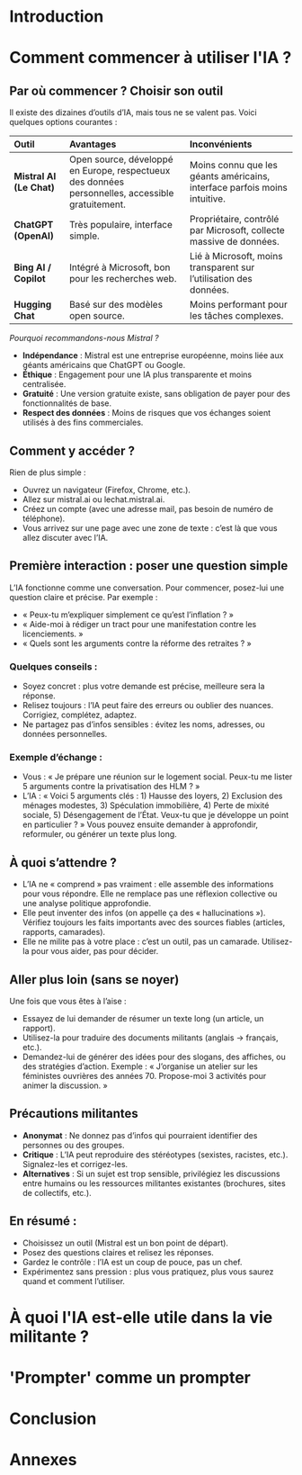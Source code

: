 # Introduction

# Comment commencer à utiliser l'IA ?

## Par où commencer ? Choisir son outil

Il existe des dizaines d’outils d’IA, mais tous ne se valent pas. Voici quelques options courantes :

| Outil | Avantages | Inconvénients |
| :---- | :-------- | :------------ |
| **Mistral AI (Le Chat)** | Open source, développé en Europe, respectueux des données personnelles, accessible gratuitement. | Moins connu que les géants américains, interface parfois moins intuitive. |
| **ChatGPT (OpenAI)** | Très populaire, interface simple. | Propriétaire, contrôlé par Microsoft, collecte massive de données. |
| **Bing AI / Copilot** | Intégré à Microsoft, bon pour les recherches web. | Lié à Microsoft, moins transparent sur l’utilisation des données. |
| **Hugging Chat** | Basé sur des modèles open source. | Moins performant pour les tâches complexes. |

*Pourquoi recommandons-nous Mistral ?*
- **Indépendance** : Mistral est une entreprise européenne, moins liée aux géants américains que ChatGPT ou Google.
- **Éthique** : Engagement pour une IA plus transparente et moins centralisée.
- **Gratuité** : Une version gratuite existe, sans obligation de payer pour des fonctionnalités de base.
- **Respect des données** : Moins de risques que vos échanges soient utilisés à des fins commerciales.

## Comment y accéder ?

Rien de plus simple :
- Ouvrez un navigateur (Firefox, Chrome, etc.).
- Allez sur mistral.ai ou lechat.mistral.ai.
- Créez un compte (avec une adresse mail, pas besoin de numéro de téléphone).
- Vous arrivez sur une page avec une zone de texte : c’est là que vous allez discuter avec l’IA.

## Première interaction : poser une question simple

L’IA fonctionne comme une conversation. Pour commencer, posez-lui une question claire et précise. Par exemple :
- « Peux-tu m’expliquer simplement ce qu’est l’inflation ? »
- « Aide-moi à rédiger un tract pour une manifestation contre les licenciements. »
- « Quels sont les arguments contre la réforme des retraites ? »

### Quelques conseils :
- Soyez concret : plus votre demande est précise, meilleure sera la réponse.
- Relisez toujours : l’IA peut faire des erreurs ou oublier des nuances. Corrigiez, complétez, adaptez.
- Ne partagez pas d’infos sensibles : évitez les noms, adresses, ou données personnelles.

### Exemple d’échange :
- Vous : « Je prépare une réunion sur le logement social. Peux-tu me lister 5 arguments contre la privatisation des HLM ? »
- L’IA : « Voici 5 arguments clés : 1) Hausse des loyers, 2) Exclusion des ménages modestes, 3) Spéculation immobilière, 4) Perte de mixité sociale, 5) Désengagement de l’État. Veux-tu que je développe un point en particulier ? »
Vous pouvez ensuite demander à approfondir, reformuler, ou générer un texte plus long.

## À quoi s’attendre ?

- L’IA ne « comprend » pas vraiment : elle assemble des informations pour vous répondre. Elle ne remplace pas une réflexion collective ou une analyse politique approfondie.
- Elle peut inventer des infos (on appelle ça des « hallucinations »). Vérifiez toujours les faits importants avec des sources fiables (articles, rapports, camarades).
- Elle ne milite pas à votre place : c’est un outil, pas un camarade. Utilisez-la pour vous aider, pas pour décider.

## Aller plus loin (sans se noyer)

Une fois que vous êtes à l’aise :
- Essayez de lui demander de résumer un texte long (un article, un rapport).
- Utilisez-la pour traduire des documents militants (anglais → français, etc.).
- Demandez-lui de générer des idées pour des slogans, des affiches, ou des stratégies d’action.
Exemple : « J’organise un atelier sur les féministes ouvrières des années 70. Propose-moi 3 activités pour animer la discussion. »

## Précautions militantes

- **Anonymat** : Ne donnez pas d’infos qui pourraient identifier des personnes ou des groupes.
- **Critique** : L’IA peut reproduire des stéréotypes (sexistes, racistes, etc.). Signalez-les et corrigez-les.
- **Alternatives** : Si un sujet est trop sensible, privilégiez les discussions entre humains ou les ressources militantes existantes (brochures, sites de collectifs, etc.).

## En résumé :

- Choisissez un outil (Mistral est un bon point de départ).
- Posez des questions claires et relisez les réponses.
- Gardez le contrôle : l’IA est un coup de pouce, pas un chef.
- Expérimentez sans pression : plus vous pratiquez, plus vous saurez quand et comment l’utiliser.

# À quoi l'IA est-elle utile dans la vie militante ?

# 'Prompter' comme un prompter

# Conclusion

# Annexes
